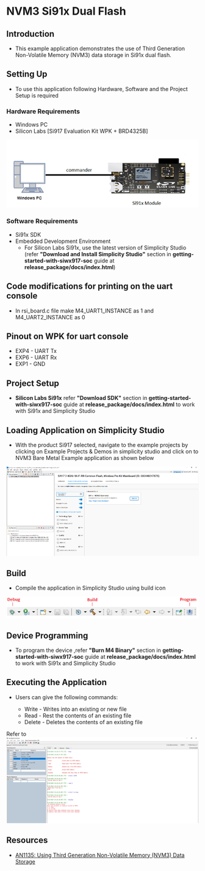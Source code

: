# NVM3 Si91x Dual Flash

## Introduction 
- This example application demonstrates the use of Third Generation Non-Volatile Memory (NVM3) data storage in Si91x dual flash.

## Setting Up

- To use this application following Hardware, Software and the Project Setup is required

### Hardware Requirements

- Windows PC
- Silicon Labs [Si917 Evaluation Kit WPK + BRD4325B]
 
![Figure: Introduction](resources/readme/image508a.png)

### Software Requirements

- Si91x SDK
- Embedded Development Environment
  - For Silicon Labs Si91x, use the latest version of Simplicity Studio (refer **"Download and Install Simplicity Studio"** section in **getting-started-with-siwx917-soc** guide at **release_package/docs/index.html**)

## Code modifications for printing on the uart console

- In rsi_board.c file make M4_UART1_INSTANCE as 1 and M4_UART2_INSTANCE as 0

## Pinout on WPK for uart console

- EXP4 - UART Tx
- EXP6 - UART Rx
- EXP1 - GND

## Project Setup

- **Silicon Labs Si91x** refer **"Download SDK"** section in **getting-started-with-siwx917-soc** guide at **release_package/docs/index.html** to work with Si91x and Simplicity Studio

## Loading Application on Simplicity Studio

- With the product Si917 selected, navigate to the example projects by clicking on Example Projects & Demos
  in simplicity studio and click on to NVM3 Bare Metal Example application as shown below

![Figure: Selecting Example project](resources/readme/image508b.png)

## Build

- Compile the application in Simplicity Studio using build icon

![Figure: Build run and Debug](resources/readme/image508c.png)

## Device Programming

- To program the device ,refer **"Burn M4 Binary"** section in **getting-started-with-siwx917-soc** guide at **release_package/docs/index.html** to work with Si91x and Simplicity Studio

## Executing the Application

- Users can give the following commands:

  - Write - Writes into an existing or new file
  - Read - Rest the contents of an existing file
  - Delete - Deletes the contents of an existing file

Refer to ![Figure: Introduction](resources/readme/image508d.png)

## Resources

- [AN1135: Using Third Generation Non-Volatile Memory (NVM3) Data Storage](https://www.silabs.com/documents/public/application-notes/an1135-using-third-generation-nonvolatile-memory.pdf)
